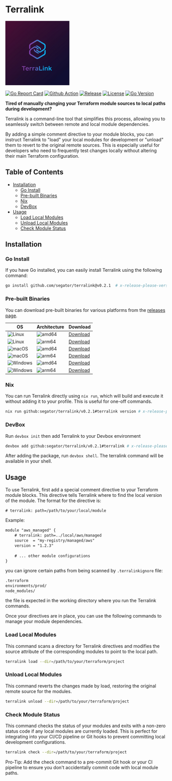 # Terralink
<img src="./assets/terralink-logo.png" alt="Terralink Logo" style="width: 200px;">





[![Go Report Card](https://goreportcard.com/badge/github.com/segator/terralink)](https://goreportcard.com/report/github.com/segator/terralink)
[![Github Action](https://github.com/segator/terralink/actions/workflows/main.yml/badge.svg)](https://github.com/segator/terralink/actions/workflows/main.yml)
[![Release](https://img.shields.io/github/release/segator/terralink.svg)](https://github.com/segator/terralink/releases/latest)
[![License](https://img.shields.io/github/license/segator/terralink)](https://github.com/segator/terralink/blob/main/LICENSE)
[![Go Version](https://img.shields.io/github/go-mod/go-version/segator/terralink)](https://github.com/segator/terralink)


**Tired of manually changing your Terraform module sources to local paths during development?**

Terralink is a command-line tool that simplifies this process, allowing you to seamlessly switch between remote and local module dependencies.

By adding a simple comment directive to your module blocks, you can instruct Terralink to "load" your local modules for development or "unload" them to revert to the original remote sources. This is especially useful for developers who need to frequently test changes locally without altering their main Terraform configuration.

## Table of Contents
*   [Installation](#installation)
    *   [Go Install](#go-install)
    *   [Pre-built Binaries](#pre-built-binaries)
    *   [Nix](#nix)
    *   [DevBox](#devbox)
*   [Usage](#usage)
    *   [Load Local Modules](#load-local-modules)
    *   [Unload Local Modules](#unload-local-modules)
    *   [Check Module Status](#check-module-status)

## Installation

### Go Install
If you have Go installed, you can easily install Terralink using the following command:
```bash
go install github.com/segator/terralink@v0.2.1  # x-release-please-version 
```

### Pre-built Binaries
You can download pre-built binaries for various platforms from the [releases page](https://github.com/segator/terralink/releases/latest).

| OS                                                                                                       | Architecture | Download |
|----------------------------------------------------------------------------------------------------------|--------------|----------|
| ![Linux](https://img.shields.io/badge/Linux-000430?style=for-the-badge&logo=linux&logoColor=white)       | ![amd64](https://img.shields.io/badge/amd64-334117?style=for-the-badge&logo=amd&logoColor=white) | [Download](https://github.com/segator/terralink/releases/download/v0.2.1/terralink-linux-amd64) | # x-release-please-version
| ![Linux](https://img.shields.io/badge/Linux-000430?style=for-the-badge&logo=linux&logoColor=white)       | ![arm64](https://img.shields.io/badge/arm64-143340?style=for-the-badge&logo=arm&logoColor=white) | [Download](https://github.com/segator/terralink/releases/download/v0.2.1/terralink-linux-arm64) | # x-release-please-version
| ![macOS](https://img.shields.io/badge/macOS-7a7a7a?style=for-the-badge&logo=apple&logoColor=white)       | ![amd64](https://img.shields.io/badge/amd64-334117?style=for-the-badge&logo=amd&logoColor=white) | [Download](https://github.com/segator/terralink/releases/download/v0.2.1/terralink-darwin-amd64) | # x-release-please-version
| ![macOS](https://img.shields.io/badge/macOS-7a7a7a?style=for-the-badge&logo=apple&logoColor=white)       | ![arm64](https://img.shields.io/badge/arm64-143340?style=for-the-badge&logo=arm&logoColor=white) | [Download](https://github.com/segator/terralink/releases/download/v0.2.1/terralink-darwin-arm64) | # x-release-please-version
| ![Windows](https://img.shields.io/badge/Windows-0078D6?style=for-the-badge&logo=windows&logoColor=white) | ![amd64](https://img.shields.io/badge/amd64-334117?style=for-the-badge&logo=amd&logoColor=white) | [Download](https://github.com/segator/terralink/releases/download/v0.2.1/terralink-windows-amd64.exe) | # x-release-please-version
| ![Windows](https://img.shields.io/badge/Windows-0078D6?style=for-the-badge&logo=windows&logoColor=white) | ![arm64](https://img.shields.io/badge/arm64-143340?style=for-the-badge&logo=arm&logoColor=white) | [Download](https://github.com/segator/terralink/releases/download/v0.2.1/terralink-windows-arm64.exe) | # x-release-please-version
### Nix
You can run Terralink directly using `nix run`, which will build and execute it without adding it to your profile. This is useful for one-off commands.
```bash
nix run github:segator/terralink/v0.2.1#terralink version # x-release-please-version
```

### DevBox
Run `devbox init` then add Terralink to your Devbox environment

```bash
devbox add github:segator/terralink/v0.2.1#terralink # x-release-please-version
```

After adding the package, run `devbox shell`. The terralink command will be available in your shell.

## Usage

To use Terralink, first add a special comment directive to your Terraform module blocks. This directive tells Terralink where to find the local version of the module.
The format for the directive is: 

```hcl
# terralink: path=/path/to/your/local/module
```

Example:
```hcl
module "aws_managed" {
    # terralink: path=../local/aws/managed
    source  = "my-registry/managed/aws"
    version = "1.2.3"
    
    # ... other module configurations
}
```
you can ignore certain paths from being scanned by `.terralinkignore` file:
```
.terraform
environments/prod/
node_modules/
```

the file is expected in the working directory where you run the Terralink commands.


Once your directives are in place, you can use the following commands to manage your module dependencies.

### Load Local Modules

This command scans a directory for Terralink directives and modifies the source attribute of the corresponding modules to point to the local path.
```bash
terralink load --dir=/path/to/your/terraform/project
```

### Unload Local Modules

This command reverts the changes made by load, restoring the original remote source for the modules.
```bash
terralink unload --dir=/path/to/your/terraform/project
```

### Check Module Status

This command checks the status of your modules and exits with a non-zero status code if any local modules are currently loaded. This is perfect for integrating into your CI/CD pipeline or Git hooks to prevent committing local development configurations.
```bash
terralink check --dir=/path/to/your/terraform/project
```

Pro-Tip: Add the check command to a pre-commit Git hook or your CI pipeline to ensure you don't accidentally commit code with local module paths.
